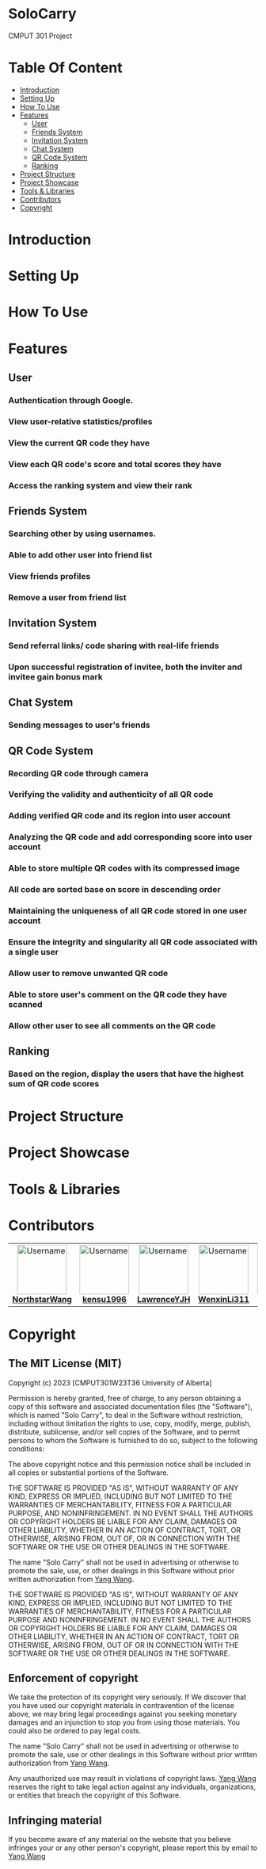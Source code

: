 # SoloCarry
CMPUT 301 Project

# Table Of Content
- [Introduction](#Introduction)
- [Setting Up](#Setting-Up)
- [How To Use](#How-To-Use)
- [Features](#Features)
  - [User](#User)
  - [Friends System](#Friends-System)
  - [Invitation System](#Invitation-System)
  - [Chat System](#Chat-System)
  - [QR Code System](#QR-Code_system)
  - [Ranking](#Ranking)
- [Project Structure](#Project-Structure)
- [Project Showcase](#Project-Showcase)
- [Tools & Libraries](#Tools-&-Libraries)
- [Contributors](#Contributors)
- [Copyright](#Copyright)
# Introduction 

# Setting Up

# How To Use

# Features
## User
### Authentication through Google.
### View user-relative statistics/profiles 
### View the current QR code they have
### View each QR code's score and total scores they have
### Access the ranking system and view their rank
## Friends System
### Searching other by using usernames.
### Able to add other user into friend list
### View friends profiles
### Remove a user from friend list
## Invitation System
### Send referral links/ code sharing with real-life friends
### Upon successful registration of invitee, both the inviter and invitee gain bonus mark 
## Chat System
### Sending messages to user's friends
## QR Code System
### Recording QR code through camera 
### Verifying the validity and authenticity of all QR code  
### Adding verified QR code and its region into user account 
### Analyzing the QR code and add corresponding score into user account 
### Able to store multiple QR codes with its compressed image  
### All code are sorted base on score in descending order 
### Maintaining the uniqueness of all QR code stored in one user account
### Ensure the integrity and singularity all QR code associated with a single user 
### Allow user to remove unwanted QR code 
### Able to store user's comment on the QR code they have scanned 
### Allow other user to see all comments on the QR code
## Ranking
### Based on the region, display the users that have the highest sum of QR code scores 

# Project Structure

# Project Showcase

# Tools & Libraries


# Contributors
<table>
  <tr>
    <td align="center">
      <a href="https://github.com/NorthstarWang">
        <img src="https://avatars0.githubusercontent.com/u/61356439?s=460&v=4" width="100px;" alt="Username"/>
        <br />
        <sub><b><a href="https://github.com/NorthstarWang">NorthstarWang</a></b></sub>
      </a>
    </td>
    <td align="center">
      <a href="https://github.com/kensu1996">
        <img src="https://avatars0.githubusercontent.com/u/73719978?s=460&v=4" width="100px;" alt="Username"/>
        <br />
        <sub><b><a href="https://github.com/kensu1996">kensu1996</a></b></sub>
      </a>
    </td>
    <td align="center">
      <a href="https://github.com/LawrenceYJH">
        <img src="https://avatars0.githubusercontent.com/u/90285257?s=460&v=4" width="100px;" alt="Username"/>
        <br />
        <sub><b><a href="https://github.com/LawrenceYJH">LawrenceYJH</a></b></sub>
      </a>
    </td>
    <td align="center">
      <a href="https://github.com/WenxinLi311">
        <img src="https://avatars0.githubusercontent.com/u/122634469?v=4" width="100px;" alt="Username"/>
        <br />
        <sub><b><a href="https://github.com/WenxinLi311">WenxinLi311</a></b></sub>
      </a>
    </td>
    <td align="center">
      <a href="https://github.com/qijia2">
        <img src="https://avatars0.githubusercontent.com/u/74459800?v=4" width="100px;" alt="Username"/>
        <br />
        <sub><b><a href="https://github.com/qijia2">qijia2</a></b></sub>
      </a>
    </td>
    <td align="center">
      <a href="https://github.com/Kiana315">
        <img src="https://avatars0.githubusercontent.com/u/93419255?v=4" width="100px;" alt="Username"/>
        <br />
        <sub><b><a href="https://github.com/Kiana315">Kiana315</a></b></sub>
      </a>
    </td>
    <td align="center">
      <a href="https://github.com/Kensu0512">
        <img src="https://avatars0.githubusercontent.com/u/122558836?v=4" width="100px;" alt="Username"/>
        <br />
        <sub><b><a href="https://github.com/Kensu0512">Kensu0512</a></b></sub>
      </a>
    </td>
  </tr>
</table>


# Copyright
## The MIT License (MIT)

Copyright (c) 2023 [CMPUT301W23T36 University of Alberta]

Permission is hereby granted, free of charge, to any person obtaining a copy of this software and associated documentation files (the "Software"), which is named "Solo Carry", to deal in the Software without restriction, including without limitation the rights to use, copy, modify, merge, publish, distribute, sublicense, and/or sell copies of the Software, and to permit persons to whom the Software is furnished to do so, subject to the following conditions:

The above copyright notice and this permission notice shall be included in all copies or substantial portions of the Software.

THE SOFTWARE IS PROVIDED "AS IS", WITHOUT WARRANTY OF ANY KIND, EXPRESS OR IMPLIED, INCLUDING BUT NOT LIMITED TO THE WARRANTIES OF MERCHANTABILITY, FITNESS FOR A PARTICULAR PURPOSE, AND NONINFRINGEMENT. IN NO EVENT SHALL THE AUTHORS OR COPYRIGHT HOLDERS BE LIABLE FOR ANY CLAIM, DAMAGES OR OTHER LIABILITY, WHETHER IN AN ACTION OF CONTRACT, TORT, OR OTHERWISE, ARISING FROM, OUT OF, OR IN CONNECTION WITH THE SOFTWARE OR THE USE OR OTHER DEALINGS IN THE SOFTWARE.

The name "Solo Carry" shall not be used in advertising or otherwise to promote the sale, use, or other dealings in this Software without prior written authorization from [Yang Wang](1527638985@qq.com).

THE SOFTWARE IS PROVIDED "AS IS", WITHOUT WARRANTY OF ANY KIND, EXPRESS OR IMPLIED, INCLUDING BUT NOT LIMITED TO THE WARRANTIES OF MERCHANTABILITY, FITNESS FOR A PARTICULAR PURPOSE AND NONINFRINGEMENT. IN NO EVENT SHALL THE AUTHORS OR COPYRIGHT HOLDERS BE LIABLE FOR ANY CLAIM, DAMAGES OR OTHER LIABILITY, WHETHER IN AN ACTION OF CONTRACT, TORT OR OTHERWISE, ARISING FROM, OUT OF OR IN CONNECTION WITH THE SOFTWARE OR THE USE OR OTHER DEALINGS IN THE SOFTWARE.

## Enforcement of copyright
We take the protection of its copyright very seriously. If We discover that you have used our copyright materials in contravention of the license above, we may bring legal proceedings against you seeking monetary damages and an injunction to stop you from using those materials. You could also be ordered to pay legal costs.

The name "Solo Carry" shall not be used in advertising or otherwise to promote the sale, use or other dealings in this Software without prior written authorization from [Yang Wang](1527638985@qq.com).

Any unauthorized use may result in violations of copyright laws. [Yang Wang](1527638985@qq.com) reserves the right to take legal action against any individuals, organizations, or entities that breach the copyright of this Software.

## Infringing material

If you become aware of any material on the website that you believe infringes your or any other person's copyright, please report this by email to [Yang Wang](1527638985@qq.com)


